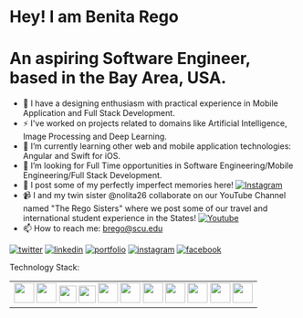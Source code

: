 # Hey! I am Benita Rego

# An aspiring Software Engineer, based in the Bay Area, USA.

- 🔭 I have a designing enthusiasm with practical experience in Mobile Application and Full Stack Development.
- ⚡ I've worked on projects related to domains like Artificial Intelligence, Image Processing and Deep Learning.
- 🌱 I’m currently learning other web and mobile application technologies: Angular and Swift for iOS.
- 🤔 I’m looking for Full Time opportunities in Software Engineering/Mobile Engineering/Full Stack Development.
- 📸 I post some of my perfectly imperfect memories here! [![Instagram](https://img.icons8.com/fluent/25/000000/instagram-new.png)](https://www.instagram.com/picturenot.perfect/)
- 📹 I and my twin sister @nolita26 collaborate on our YouTube Channel named "The Rego Sisters" where we post some of our travel and international student experience in the States! [![Youtube](https://img.icons8.com/color/25/000000/youtube-play.png)](https://www.youtube.com/c/TheRegoSisters?sub_confirmation=1)
- 📫 How to reach me: brego@scu.edu

[1]: https://twitter.com/regobenita
[2]: https://www.linkedin.com/in/benitarego/
[3]: https://benitarego.netlify.app
[4]: https://www.instagram.com/benitarego/
[5]: https://www.facebook.com/benita.rego

 [![twitter](https://img.icons8.com/fluent/48/000000/twitter.png)][1]
 [![linkedin](https://img.icons8.com/fluent/48/000000/linkedin.png)][2]
 [![portfolio](https://img.icons8.com/fluent/48/000000/domain.png)][3]
 [![instagram](https://img.icons8.com/fluent/48/000000/instagram-new.png)][4]
 [![facebook](https://img.icons8.com/fluent/48/000000/facebook-new.png)][5]

Technology Stack:
<table>
 <body>
  <tr>
   <td style="text-align:center">
    <img src="https://img.icons8.com/color/48/000000/flutter.png" width="35" height="35"/>
    <img src="https://img.icons8.com/color/48/000000/java-coffee-cup-logo--v1.png" width="35" height="35"/>
    <img src="https://img.icons8.com/color/48/000000/python--v1.png" width="30" height="30"/>
    <img src="https://img.icons8.com/color/48/000000/vue-js.png" width="30" height="30"/>
    <img src="https://img.icons8.com/color/48/000000/firebase.png" width="35" height="35"/>
    <img src="https://img.icons8.com/color/48/000000/javascript--v1.png" width="35" height="35"/>
    <img src="https://img.icons8.com/color/48/000000/react-native.png" width="35" height="35"/> 
    <img src="https://img.icons8.com/color/48/000000/bootstrap.png" width="35" height="35"/>
    <img src="https://img.icons8.com/color/48/000000/git.png" width="35" height="35"/> 
    <img src="https://img.icons8.com/color/48/000000/figma--v1.png" width="35" height="35"/>
    <img src="https://img.icons8.com/fluency/48/000000/mysql-logo.png" width="35" height="35"/>
   </td>
  </tr>
 </body>
</table>

